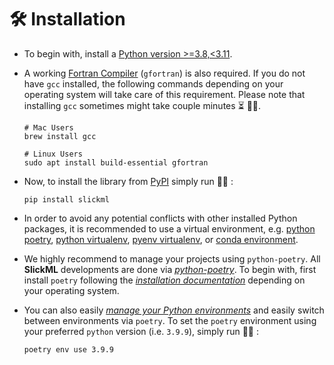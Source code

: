 🛠 Installation
===============

- To begin with, install a [Python version >=3.8,<3.11](https://www.python.org).
- A working [Fortran Compiler](https://gcc.gnu.org/install/) (`gfortran`) is also required.
If you do not have `gcc` installed, the following commands depending on your operating
system will take care of this requirement. Please note that installing `gcc` sometimes might
take couple minutes ⏳ 🤦‍♂️.

  ```console
  # Mac Users
  brew install gcc

  # Linux Users
  sudo apt install build-essential gfortran
  ```
- Now, to install the library from [PyPI](https://pypi.org/project/slickml/) simply run 🏃‍♀️ :

  ```console
  pip install slickml
  ```
- In order to avoid any potential conflicts with other installed Python packages, it is
recommended to use a virtual environment, e.g. [python poetry](https://python-poetry.org/), [python virtualenv](https://docs.python.org/3/library/venv.html), [pyenv virtualenv](https://github.com/pyenv/pyenv-virtualenv), or [conda environment](https://docs.conda.io/projects/conda/en/latest/user-guide/tasks/manage-environments.html).
- We highly recommend to manage your projects using `python-poetry`. All **SlickML** developments are done via [*python-poetry*](https://python-poetry.org/). To begin with, first install `poetry` following the [*installation documentation*](https://python-poetry.org/docs/#installation) depending on your operating system.
- You can also easily [*manage your Python environments*](https://python-poetry.org/docs/managing-environments#managing-environments) and easily switch between environments via `poetry`. To set the `poetry` environment using your preferred `python` version (i.e. `3.9.9`), simply run 🏃‍♀️ :
  ```console
  poetry env use 3.9.9
  ```
